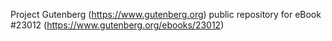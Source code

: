 Project Gutenberg (https://www.gutenberg.org) public repository for eBook #23012 (https://www.gutenberg.org/ebooks/23012)
